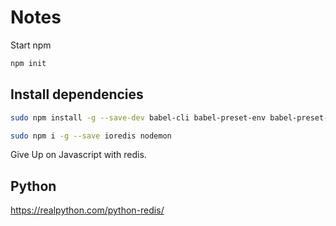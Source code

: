 # Notes

Start npm

```bash
npm init
```

## Install dependencies

```bash
sudo npm install -g --save-dev babel-cli babel-preset-env babel-preset-stage-0

sudo npm i -g --save ioredis nodemon
```

Give Up on Javascript with redis.

## Python 

https://realpython.com/python-redis/
